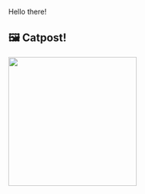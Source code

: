 Hello there!



## 🖼️ Catpost!

<sub>
    <img src="https://cdn2.thecatapi.com/images/b6k.jpg" height="256">
</sub>

